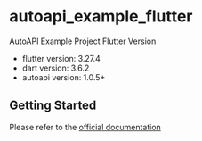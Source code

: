 # autoapi_example_flutter

AutoAPI Example Project Flutter Version

- flutter version: 3.27.4
- dart version: 3.6.2
- autoapi version: 1.0.5+

## Getting Started

Please refer to the [official documentation](https://apisorcery.com)
